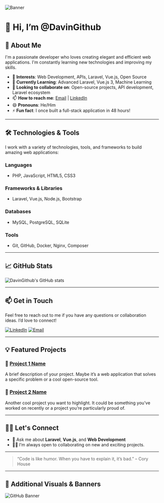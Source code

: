 ![Banner](https://th.bing.com/th/id/OIP.gFWhItsTKRMQ2O0wH7usRAHaDw?w=349&h=177&c=7&r=0&o=5&dpr=1.3&pid=1.7)

# 👋 Hi, I’m @DavinGithub

## 🌟 About Me

I'm a passionate developer who loves creating elegant and efficient web applications. I'm constantly learning new technologies and improving my skills.

- 👀 **Interests**: Web Development, APIs, Laravel, Vue.js, Open Source
- 🌱 **Currently Learning**: Advanced Laravel, Vue.js 3, Machine Learning
- 💞️ **Looking to collaborate on**: Open-source projects, API development, Laravel ecosystem
- 📫 **How to reach me**: [Email](mailto:your-email@example.com) | [LinkedIn](https://www.linkedin.com/in/your-profile)
- 😄 **Pronouns**: He/Him
- ⚡ **Fun fact**: I once built a full-stack application in 48 hours!

---

## 🛠️ Technologies & Tools

I work with a variety of technologies, tools, and frameworks to build amazing web applications:

### **Languages**
- PHP, JavaScript, HTML5, CSS3

### **Frameworks & Libraries**
- Laravel, Vue.js, Node.js, Bootstrap

### **Databases**
- MySQL, PostgreSQL, SQLite

### **Tools**
- Git, GitHub, Docker, Nginx, Composer

---

## 📈 GitHub Stats

![DavinGithub's GitHub stats](https://github-readme-stats.vercel.app/api?username=DavinGithub&show_icons=true&hide_title=true&hide=prs&count_private=true&hide_border=true&theme=radical)

---

## 📫 Get in Touch

Feel free to reach out to me if you have any questions or collaboration ideas. I’d love to connect!

[![LinkedIn](https://img.shields.io/badge/LinkedIn-%230077B5.svg?&style=for-the-badge&logo=linkedin&logoColor=white)](https://www.linkedin.com/in/your-profile)
[![Email](https://img.shields.io/badge/Email-%23D14836.svg?&style=for-the-badge&logo=gmail&logoColor=white)](mailto:your-email@example.com)

---

## 💡 Featured Projects

### 🚀 [Project 1 Name](https://github.com/DavinGithub/project-1)
A brief description of your project. Maybe it’s a web application that solves a specific problem or a cool open-source tool.

### 🎯 [Project 2 Name](https://github.com/DavinGithub/project-2)
Another cool project you want to highlight. It could be something you’ve worked on recently or a project you’re particularly proud of.

---

## 👨‍💻 Let's Connect

- 💬 Ask me about **Laravel**, **Vue.js**, and **Web Development**
- 🧑‍💻 I’m always open to collaborating on new and exciting projects.

---

> “Code is like humor. When you have to explain it, it’s bad.” – Cory House

---

## 🎨 Additional Visuals & Banners

![GitHub Banner](https://example.com/your-second-banner-image)  <!-- Another optional banner -->
